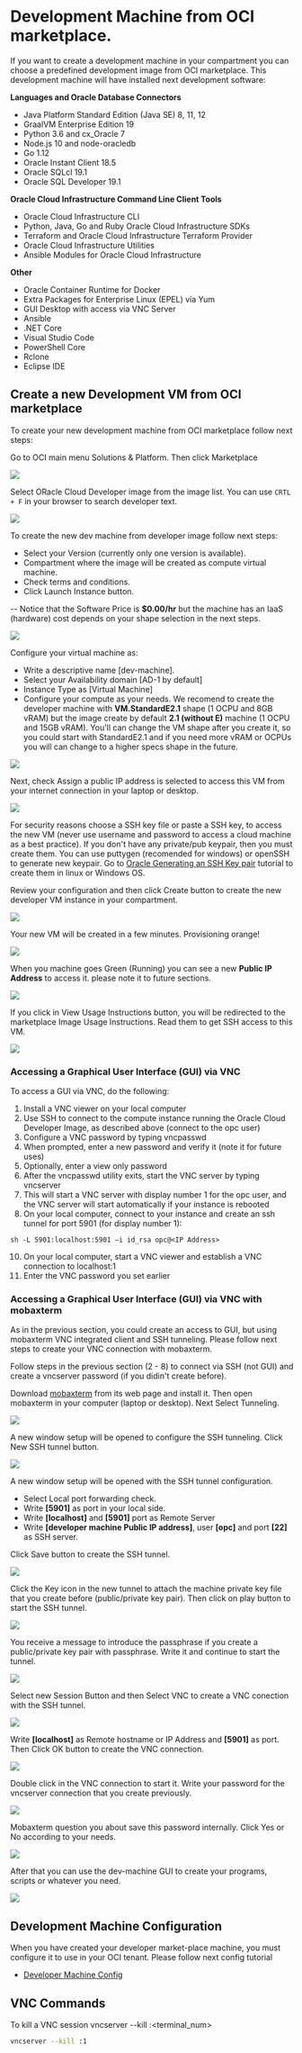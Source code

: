 # Development Machine from OCI marketplace.
If you want to create a development machine in your compartment you can choose a predefined development image from OCI marketplace. This development machine will have installed next development software:

**Languages and Oracle Database Connectors**
- Java Platform Standard Edition (Java SE) 8, 11, 12
- GraalVM Enterprise Edition 19
- Python 3.6 and cx_Oracle 7
- Node.js 10 and node-oracledb
- Go 1.12
- Oracle Instant Client 18.5
- Oracle SQLcl 19.1
- Oracle SQL Developer 19.1

**Oracle Cloud Infrastructure Command Line Client Tools**
- Oracle Cloud Infrastructure CLI
- Python, Java, Go and Ruby Oracle Cloud Infrastructure SDKs
- Terraform and Oracle Cloud Infrastructure Terraform Provider
- Oracle Cloud Infrastructure Utilities
- Ansible Modules for Oracle Cloud Infrastructure

**Other**
- Oracle Container Runtime for Docker
- Extra Packages for Enterprise Linux (EPEL) via Yum
- GUI Desktop with access via VNC Server
- Ansible
- .NET Core
- Visual Studio Code
- PowerShell Core
- Rclone
- Eclipse IDE

## Create a new Development VM from OCI marketplace
To create your new development machine from OCI marketplace follow next steps:

Go to OCI main menu Solutions & Platform. Then click Marketplace

![](./images/oci-marketplace-dev-machine-configuration01.PNG)

Select ORacle Cloud Developer image from the image list. You can use ```CRTL + F``` in your browser to search developer text.

![](./images/oci-marketplace-dev-machine-configuration02.PNG)

To create the new dev machine from developer image follow next steps:
* Select your Version (currently only one version is available).
* Compartment where the image will be created as compute virtual machine. 
* Check terms and conditions. 
* Click Launch Instance button.

-- Notice that the Software Price is **$0.00/hr** but the machine has an IaaS (hardware) cost depends on your shape selection in the next steps.

![](./images/oci-marketplace-dev-machine-configuration03.PNG)

Configure your virtual machine as:
* Write a descriptive name [dev-machine].
* Select your Availability domain [AD-1 by default]
* Instance Type as [Virtual Machine]
* Configure your compute as your needs. We recomend to create the developer machine with **VM.StandardE2.1** shape (1 OCPU and 8GB vRAM) but the image create by default **2.1 (without E)** machine (1 OCPU and 15GB vRAM). You'll can change the VM shape after you create it, so you could start with StandardE2.1 and if you need more vRAM or OCPUs you will can change to a higher specs shape in the future.

![](./images/oci-marketplace-dev-machine-configuration04.PNG)

Next, check Assign a public IP address is selected to access this VM from your internet connection in your laptop or desktop.

![](./images/oci-marketplace-dev-machine-configuration05.PNG)

For security reasons choose a SSH key file or paste a SSH key, to access the new VM (never use username and password to access a cloud machine as a best practice). If you don't have any private/pub keypair, then you must create them. You can use puttygen (recomended for windows) or openSSH to generate new keypair. Go to [Oracle Generating an SSH Key pair](https://www.oracle.com/webfolder/technetwork/tutorials/obe/cloud/compute-iaas/generating_ssh_key/generate_ssh_key.html) tutorial to create them in linux or Windows OS.

Review your configuration and then click Create button to create the new developer VM instance in your compartment.

![](./images/oci-marketplace-dev-machine-configuration06.PNG)

Your new VM will be created in a few minutes. Provisioning orange!

![](./images/oci-marketplace-dev-machine-configuration07.PNG)

When you machine goes Green (Running) you can see a new **Public IP Address** to access it. please note it to future sections.

![](./images/oci-marketplace-dev-machine-configuration08.PNG)

If you click in View Usage Instructions button, you will be redirected to the marketplace Image Usage Instructions. Read them to get SSH access to this VM. 

![](./images/oci-marketplace-dev-machine-configuration09.PNG)

### Accessing a Graphical User Interface (GUI) via VNC
To access a GUI via VNC, do the following:

1. Install a VNC viewer on your local computer
2. Use SSH to connect to the compute instance running the Oracle Cloud Developer Image, as described above (connect to the opc user)
3. Configure a VNC password by typing vncpasswd
4. When prompted, enter a new password and verify it (note it for future uses)
5. Optionally, enter a view only password
6. After the vncpasswd utility exits, start the VNC server by typing vncserver
8. This will start a VNC server with display number 1 for the opc user, and the VNC server will start automatically if your instance is rebooted
9. On your local computer, connect to your instance and create an ssh tunnel for port 5901 (for display number 1): 
```ssh
sh -L 5901:localhost:5901 –i id_rsa opc@<IP Address>
```
10. On your local computer, start a VNC viewer and establish a VNC connection to localhost:1
11. Enter the VNC password you set earlier

### Accessing a Graphical User Interface (GUI) via VNC with mobaxterm
As in the previous section, you could create an access to GUI, but using mobaxterm VNC integrated client and SSH tunneling. Please follow next steps to create your VNC connection with mobaxterm.

Follow steps in the previous section (2 - 8) to connect via SSH (not GUI) and create a vncserver password (if you didin't create before).

Download [mobaxterm](https://mobaxterm.mobatek.net/) from its web page and install it. Then open mobaxterm in your computer (laptop or desktop). Next Select Tunneling.

![](./images/mobaxterm-configure-tunneling01.png)

A new window setup will be opened to configure the SSH tunneling. Click New SSH tunnel button.

![](./images/mobaxterm-configure-tunneling02.png)

A new window setup will be opened with the SSH tunnel configuration. 
* Select Local port forwarding check.
* Write **[5901]** as port in your local side.
* Write **[localhost]** and **[5901]** port as Remote Server
* Write **[developer machine Public IP address]**, user **[opc]** and port **[22]** as SSH server.

Click Save button to create the SSH tunnel.

![](./images/mobaxterm-configure-tunneling03.png)

Click the Key icon in the new tunnel to attach the machine private key file that you create before (public/private key pair). Then click on play button to start the SSH tunnel.

![](./images/mobaxterm-configure-tunneling04.png)

You receive a message to introduce the passphrase if you create a public/private key pair with passphrase. Write it and continue to start the tunnel.

![](./images/mobaxterm-configure-tunneling05.png)

Select new Session Button and then Select VNC to create a VNC conection with the SSH tunnel.

![](./images/mobaxterm-configure-tunneling06.png)

Write **[localhost]** as Remote hostname or IP Address and **[5901]** as port. Then Click OK button to create the VNC connection.

![](./images/mobaxterm-configure-tunneling07.png)

Double click in the VNC connection to start it. Write your password for the vncserver connection that you create previously.

![](./images/mobaxterm-configure-tunneling08.png)

Mobaxterm question you about save this password internally. Click Yes or No according to your needs.

![](./images/mobaxterm-configure-tunneling09.png)

After that you can use the dev-machine GUI to create your programs, scripts or whatever you need.

![](./images/mobaxterm-configure-tunneling10.png)

## Development Machine Configuration
When you have created your developer market-place machine, you must configure it to use in your OCI tenant. Please follow next config tutorial

* [Developer Machine Config](https://github.com/oraclespainpresales/GigisPizzaHOL/blob/master/developer-machine/developer-machine.md)

## VNC Commands
To kill a VNC session vncserver --kill :<terminal_num>

```sh 
vncserver --kill :1
```
